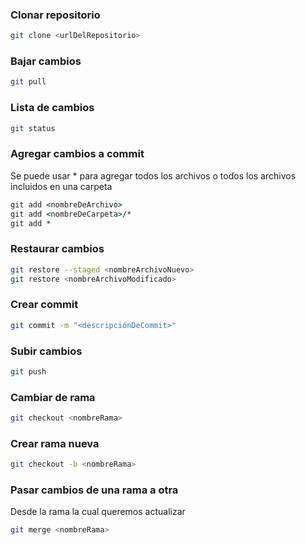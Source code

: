 ### Clonar repositorio
```bash
git clone <urlDelRepositorio>
```

### Bajar cambios
```bash
git pull
```

### Lista de cambios
```bash
git status
```

### Agregar cambios a commit
Se puede usar * para agregar todos los archivos o todos los archivos incluidos en una carpeta
```bat
git add <nombreDeArchivo> 
git add <nombreDeCarpeta>/*
git add *
```

### Restaurar cambios
```bash
git restore --staged <nombreArchivoNuevo>
git restore <nombreArchivoModificado>
```

### Crear commit
```bash
git commit -m "<descripciónDeCommit>"
```

### Subir cambios
```bash
git push
```

### Cambiar de rama
```bash
git checkout <nombreRama>
```

### Crear rama nueva
```bash
git checkout -b <nombreRama>
```


### Pasar cambios de una rama a otra
Desde la rama la cual queremos actualizar
```bash
git merge <nombreRama>
```